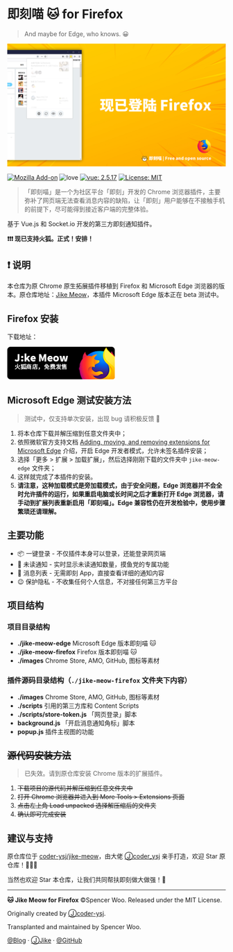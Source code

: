 # 即刻喵 🐱 for Firefox

> And maybe for Edge, who knows. 😀

![img](./images/firefox_banner.jpg)

[![Mozilla Add-on](https://img.shields.io/amo/stars/dustman.svg?style=flat-square)](https://addons.mozilla.org/zh-CN/firefox/addon/%E5%8D%B3%E5%88%BB%E5%96%B5/)
![love](https://img.shields.io/badge/Made%20with-love-ff69b4.svg?style=flat-square)
[![vue: 2.5.17](https://img.shields.io/badge/vue-2.5.17-green.svg?style=flat-square)](https://cn.vuejs.org/v2/guide/installation.html)
[![License: MIT](https://img.shields.io/github/license/mashape/apistatus.svg?style=flat-square)](https://opensource.org/licenses/MIT)

> 「即刻喵」是一个为社区平台「即刻」开发的 Chrome 浏览器插件，主要弥补了网页端无法查看消息内容的缺陷，让「即刻」用户能够在不接触手机的前提下，尽可能得到接近客户端的完整体验。

基于 Vue.js 和 Socket.io 开发的第三方即刻通知插件。

**❗❗❗ 现已支持火狐。正式！安排！**

## ❗ 说明

本仓库为原 Chrome 原生拓展插件移植到 Firefox 和 Microsoft Edge 浏览器的版本。原仓库地址：[Jike Meow](https://github.com/coder-ysj/jike-meow)，本插件 Microsoft Edge 版本正在 beta 测试中。

## Firefox 安装

下载地址：

<a href="https://addons.mozilla.org/zh-CN/firefox/addon/%E5%8D%B3%E5%88%BB%E5%96%B5/">
<img src="./images/AddonBadgeDark.png" alt="即刻喵 Jike Meow 🐱">
</a>

## Microsoft Edge 测试安装方法

> 测试中，仅支持单次安装，出现 bug 请积极反馈 🎉

1. 将本仓库下载并解压缩到任意文件夹中；
2. 依照微软官方支持文档 [Adding, moving, and removing extensions for Microsoft Edge](https://docs.microsoft.com/en-us/microsoft-edge/extensions/guides/adding-and-removing-extensions) 介绍，开启 Edge 开发者模式，允许未签名插件安装；
3. 选择「更多 > 扩展 > 加载扩展」，然后选择刚刚下载的文件夹中 `jike-meow-edge` 文件夹；
4. 这样就完成了本插件的安装。
5. **请注意，这种加载模式是旁加载模式，由于安全问题，Edge 浏览器并不会全时允许插件的运行，如果重启电脑或长时间之后才重新打开 Edge 浏览器，请手动到扩展列表重新启用「即刻喵」。Edge 兼容性仍在开发检验中，使用步骤繁琐还请理解。**

## 主要功能

* 📦 一键登录 - 不仅插件本身可以登录，还能登录网页端
* 📡 未读通知 - 实时显示未读通知数量，摸鱼党的专属功能
* 🚀 消息列表 - 无需即刻 App，直接查看详细的通知内容
* 😉 保护隐私 - 不收集任何个人信息，不对接任何第三方平台

## 项目结构

### 项目目录结构

- **./jike-meow-edge** Microsoft Edge 版本即刻喵 🐱
- **./jike-meow-firefox** Firefox 版本即刻喵 🐱
- **./images** Chrome Store, AMO, GitHub, 图标等素材

### 插件源码目录结构（`./jike-meow-firefox` 文件夹下内容）

- **./images** Chrome Store, AMO, GitHub, 图标等素材
- **./scripts** 引用的第三方库和 Content Scripts
- **./scripts/store-token.js** 「网页登录」脚本
- **background.js** 「开启消息通知角标」脚本
- **popup.js** 插件主视图的功能

## ~~源代码安装方法~~

> 已失效。请到原仓库安装 Chrome 版本的扩展插件。

1. ~~下载项目的源代码并解压缩到任意文件夹中~~
2. ~~打开 Chrome 浏览器并进入到 More Tools > Extensions 页面~~
3. ~~点击左上角 Load unpacked 选择解压缩后的文件夹~~
4. ~~确认即可完成安装~~

## 建议与支持

原仓库位于 [coder-ysj/jike-meow](https://github.com/coder-ysj/jike-meow)，由大佬 [Ⓙcoder_ysj](https://web.okjike.com/user/F39BF844-7BF9-4754-8E7C-189CA3A35644/post) 亲手打造，欢迎 Star 原仓库！🌟🌟🌟

当然也欢迎 Star 本仓库，让我们共同帮扶即刻做大做强！💪

---

**🐱 Jike Meow for Firefox** ©Spencer Woo. Released under the MIT License. 

Originally created by [Ⓙcoder-ysj](https://web.okjike.com/user/F39BF844-7BF9-4754-8E7C-189CA3A35644/post).

Transplanted and maintained by Spencer Woo.

[@Blog](https://spencerwoo.com/) · [ⒿJike](https://web.okjike.com/user/4DDA0425-FB41-4188-89E4-952CA15E3C5E/post) · [@GitHub](https://github.com/spencerwoo98)
